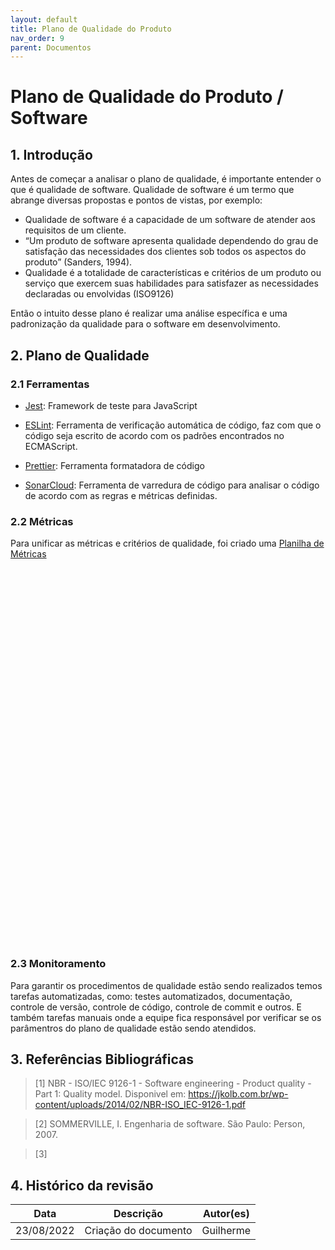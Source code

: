 ```yaml
---
layout: default
title: Plano de Qualidade do Produto
nav_order: 9
parent: Documentos
---
```


# Plano de Qualidade do Produto / Software

## 1. Introdução

Antes de começar a analisar o plano de qualidade, é importante entender o que é qualidade de software. Qualidade de software é um termo que abrange diversas propostas e pontos de vistas, por exemplo:

 - Qualidade de software é a capacidade de um software de atender aos requisitos de um cliente.
 - “Um produto de software apresenta qualidade dependendo do grau de satisfação das necessidades dos clientes sob todos os aspectos do produto” (Sanders, 1994).
 - Qualidade é a totalidade de características e critérios de um produto ou serviço que exercem suas habilidades para satisfazer as necessidades declaradas ou envolvidas (ISO9126)

Então o intuito desse plano é realizar uma análise específica e uma padronização da qualidade para o software em desenvolvimento.


## 2. Plano de Qualidade

### 2.1 Ferramentas

- [Jest](https://jestjs.io/): Framework de teste para JavaScript
  
- [ESLint](https://eslint.org/): Ferramenta de verificação automática de código, faz com que o código seja escrito de acordo com os padrões encontrados no ECMAScript.
  
- [Prettier](https://prettier.io/): Ferramenta formatadora de código

- [SonarCloud](https://sonarcloud.io/): Ferramenta de varredura de código para analisar o código de acordo com as regras e métricas definidas.

### 2.2 Métricas

Para unificar as métricas e critérios de qualidade, foi criado uma [Planilha de Métricas]()

<iframe width="1200" height="600" style="-webkit-transform:scale(0.8);-moz-transform-scale(0.8);" frameborder="0" scrolling="yes" src=""></iframe>


### 2.3 Monitoramento

Para garantir os procedimentos de qualidade estão sendo realizados temos tarefas automatizadas, como: testes automatizados, documentação, controle de versão, controle de código, controle de commit e outros.
E também tarefas manuais onde a equipe fica responsável por verificar se os parâmentros do plano de qualidade estão sendo atendidos.


## 3. Referências Bibliográficas

> [1] NBR - ISO/IEC 9126-1 - Software engineering - Product quality - Part 1: Quality model. Disponivel em: https://jkolb.com.br/wp-content/uploads/2014/02/NBR-ISO_IEC-9126-1.pdf

> [2] SOMMERVILLE, I. Engenharia de software. São Paulo: Person, 2007.

> [3] 

## 4. Histórico da revisão

|**Data**|**Descrição**|**Autor(es)**|
|--------|-------------|-------------|
|23/08/2022|Criação do documento| Guilherme|
